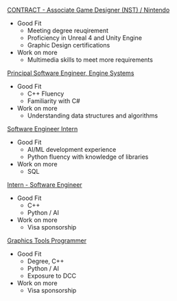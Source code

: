 [CONTRACT - Associate Game Designer (NST) / Nintendo](https://www.indeed.com/jobs?q=game+programmer+UI&l=USA&from=searchOnDesktopSerp&vjk=ab7193caaa191fcd)
- Good Fit
  - Meeting degree reuqirement
  - Proficiency in Unreal 4 and Unity Engine
  - Graphic Design certifications
- Work on more
  - Multimedia skills to meet more requirements

  
[Principal Software Engineer, Engine Systems](https://www.indeed.com/viewjob?jk=53938cfa31618137&from=shareddesktop_copy)
- Good Fit
  - C++ Fluency
  - Familiarity with C#
- Work on more
  - Understanding data structures and algorithms

  
[Software Engineer Intern](https://jobs.ea.com/en_US/careers/JobDetail/Software-Engineering-Intern/210872)
- Good Fit
  - AI/ML development experience
  - Python fluency with knowledge of libraries
- Work on more
  - SQL
    
[Intern - Software Engineer](https://careers.nintendo.com/job-openings/listing/25000000EN.html?src=JB-10460)
- Good Fit
  - C++
  - Python / AI
- Work on more
  - Visa sponsorship
    
[Graphics Tools Programmer ](https://job-boards.greenhouse.io/sonyinteractiveentertainmentglobal/jobs/5565864004?gh_src=sgp49gfz4us)
- Good Fit
  - Degree, C++
  - Python / AI
  - Exposure to DCC 
- Work on more
  - Visa sponsorship
